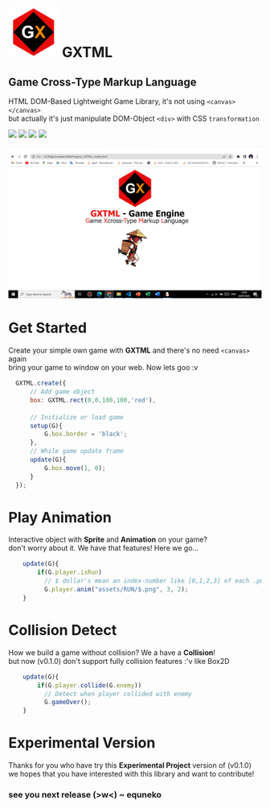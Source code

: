 # <img width="100" src="assets/logo.png"></img> GXTML 
## Game Cross-Type Markup Language
HTML DOM-Based Lightweight Game Library, it's not using `<canvas></canvas>` <br>
but actually it's just manipulate DOM-Object `<div>` with CSS `transformation`

[![](https://img.shields.io/badge/Experimental%20Project-black)]()
[![](https://img.shields.io/badge/HTML-orange)]()
[![](https://img.shields.io/badge/DOM-blue)]()
[![](https://img.shields.io/badge/Lightweight-yellow)]()

<img width="800" src="assets/screenshot.png"/>

# Get Started
Create your simple own game with **GXTML** and there's no need `<canvas>` again <br>
bring your game to window on your web. Now lets goo :v <br>
```javascript
  GXTML.create({
      // Add game object
      box: GXTML.rect(0,0,100,100,'red'),

      // Initialize or load game
      setup(G){
          G.box.border = 'black';
      },
      // While game update frame
      update(G){
          G.box.move(1, 0);
      }
  });
```

# Play Animation
Interactive object with **Sprite** and **Animation** on your game? <br>
don't worry about it. We have that features! Here we go...
```javascript
    update(G){
        if(G.player.isRun)
          // $ dollar's mean an index-number like [0,1,2,3] of each .png files
          G.player.anim("assets/RUN/$.png", 3, 2);
    }
```

# Collision Detect
How we build a game without collision? We a have a **Collision**! <br>
but now (v0.1.0) don't support fully collision features :'v like Box2D
```javascript
    update(G){
        if(G.player.collide(G.enemy))
          // Detect when player collided with enemy
          G.gameOver();
    }
```

# Experimental Version
Thanks for you who have try this **Experimental Project** version of (v0.1.0) <br>
we hopes that you have interested with this library and want to contribute!

### see you next release (>w<) ~ equneko
